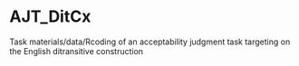 # AJT_DitCx
Task materials/data/Rcoding of an acceptability judgment task targeting on the English ditransitive construction
